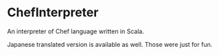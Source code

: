 ChefInterpreter
===============

An interpreter of Chef language written in Scala.

Japanese translated version is available as well. Those were just for fun.
